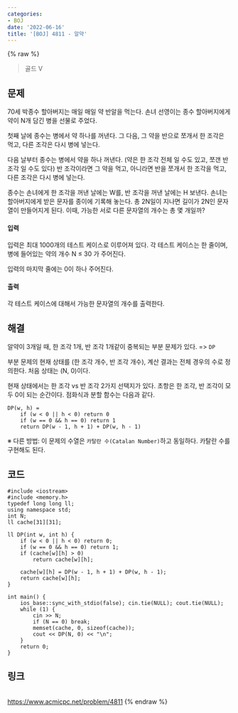```yaml
---
categories:
- BOJ
date: '2022-06-16'
title: '[BOJ] 4811 - 알약'
---
```


{% raw %}
> 골드 V<br>

## 문제
70세 박종수 할아버지는 매일 매일 약 반알을 먹는다. 손녀 선영이는 종수 할아버지에게 약이 N개 담긴 병을 선물로 주었다.

첫째 날에 종수는 병에서 약 하나를 꺼낸다. 그 다음, 그 약을 반으로 쪼개서 한 조각은 먹고, 다른 조각은 다시 병에 넣는다.

다음 날부터 종수는 병에서 약을 하나 꺼낸다. (약은 한 조각 전체 일 수도 있고, 쪼갠 반 조각 일 수도 있다) 반 조각이라면 그 약을 먹고, 아니라면 반을 쪼개서 한 조각을 먹고, 다른 조각은 다시 병에 넣는다.

종수는 손녀에게 한 조각을 꺼낸 날에는 W를, 반 조각을 꺼낸 날에는 H 보낸다. 손녀는 할아버지에게 받은 문자를 종이에 기록해 놓는다. 총 2N일이 지나면 길이가 2N인 문자열이 만들어지게 된다. 이때, 가능한 서로 다른 문자열의 개수는 총 몇 개일까?

#### 입력
입력은 최대 1000개의 테스트 케이스로 이루어져 있다. 각 테스트 케이스는 한 줄이며, 병에 들어있는 약의 개수 N ≤ 30 가 주어진다.

입력의 마지막 줄에는 0이 하나 주어진다.

#### 출력
각 테스트 케이스에 대해서 가능한 문자열의 개수를 출력한다.

## 해결
알약이 3개일 때, 한 조각 1개, 반 조각 1개같이 중복되는 부분 문제가 있다. => `DP`

부분 문제의 현재 상태를 (한 조각 개수, 반 조각 개수), 계산 결과는 전체 경우의 수로 정의한다. 처음 상태는 (N, 0)이다.

현재 상태에서는 한 조각 vs 반 조각 2가지 선택지가 있다. 초항은 한 조각, 반 조각이 모두 0이 되는 순간이다. 점화식과 분할 함수는 다음과 같다.
```
DP(w, h) = 
	if (w < 0 || h < 0) return 0
	if (w == 0 && h == 0) return 1
	return DP(w - 1, h + 1) + DP(w, h - 1)
```


※ 다른 방법: 이 문제의 수열은 `카탈란 수(Catalan Number)`하고 동일하다. 카탈란 수를 구현해도 된다.

## 코드
```
#include <iostream>
#include <memory.h>
typedef long long ll;
using namespace std;
int N;
ll cache[31][31];

ll DP(int w, int h) {
	if (w < 0 || h < 0) return 0;
	if (w == 0 && h == 0) return 1;
	if (cache[w][h] > 0)
		return cache[w][h];

	cache[w][h] = DP(w - 1, h + 1) + DP(w, h - 1);
	return cache[w][h];
}

int main() {
	ios_base::sync_with_stdio(false); cin.tie(NULL); cout.tie(NULL);
	while (1) {
		cin >> N;
		if (N == 0) break;
		memset(cache, 0, sizeof(cache));
		cout << DP(N, 0) << "\n";
	}
	return 0;
}
```

## 링크
<br>https://www.acmicpc.net/problem/4811
{% endraw %}
